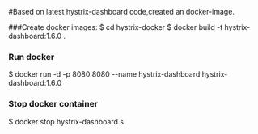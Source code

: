 #Based on latest hystrix-dashboard code,created an docker-image.

###Create docker images:
$ cd hystrix-docker
$ docker build -t hystrix-dashboard:1.6.0 .

### Run docker
$ docker run -d -p 8080:8080 --name hystrix-dashboard hystrix-dashboard:1.6.0

### Stop docker container
$ docker stop hystrix-dashboard.s